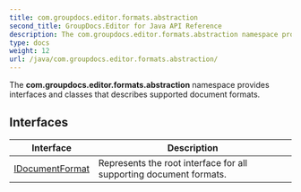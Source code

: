 ```yaml
---
title: com.groupdocs.editor.formats.abstraction
second_title: GroupDocs.Editor for Java API Reference
description: The com.groupdocs.editor.formats.abstraction namespace provides interfaces and classes that describes supported document formats.
type: docs
weight: 12
url: /java/com.groupdocs.editor.formats.abstraction/
---
```


The **com.groupdocs.editor.formats.abstraction** namespace provides interfaces and classes that describes supported document formats.


## Interfaces

| Interface | Description |
| --- | --- |
| [IDocumentFormat](../com.groupdocs.editor.formats.abstraction/idocumentformat) | Represents the root interface for all supporting document formats. |
